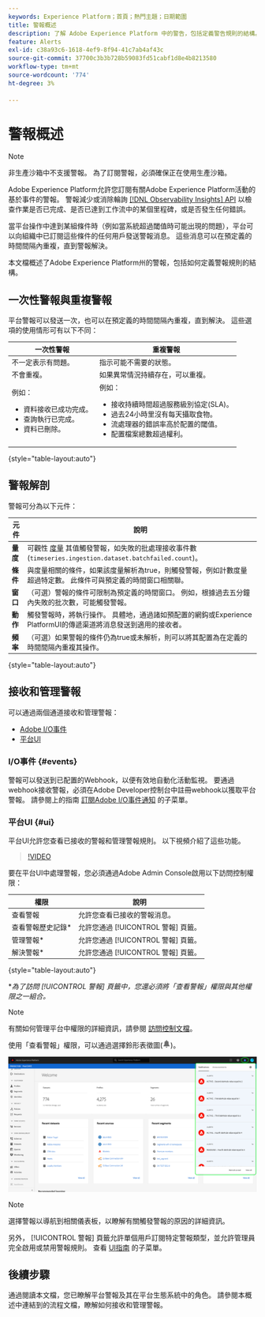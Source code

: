 ```yaml
---
keywords: Experience Platform；首頁；熱門主題；日期範圍
title: 警報概述
description: 了解 Adobe Experience Platform 中的警告，包括定義警告規則的結構。
feature: Alerts
exl-id: c38a93c6-1618-4ef9-8f94-41c7ab4af43c
source-git-commit: 37700c3b3b728b59083fd51cabf1d8e4b8213580
workflow-type: tm+mt
source-wordcount: '774'
ht-degree: 3%

---
```


# 警報概述

>[!NOTE]
>
>非生產沙箱中不支援警報。 為了訂閱警報，必須確保正在使用生產沙箱。

Adobe Experience Platform允許您訂閱有關Adobe Experience Platform活動的基於事件的警報。 警報減少或消除輪詢 [[!DNL Observability Insights] API](../api/overview.md) 以檢查作業是否已完成、是否已達到工作流中的某個里程碑，或是否發生任何錯誤。

當平台操作中達到某組條件時（例如當系統超過閾值時可能出現的問題），平台可以向組織中已訂閱這些條件的任何用戶發送警報消息。 這些消息可以在預定義的時間間隔內重複，直到警報解決。

本文檔概述了Adobe Experience Platform州的警報，包括如何定義警報規則的結構。

## 一次性警報與重複警報

平台警報可以發送一次，也可以在預定義的時間間隔內重複，直到解決。 這些選項的使用情形可有以下不同：

| 一次性警報 | 重複警報 |
| --- | --- |
| 不一定表示有問題。 | 指示可能不需要的狀態。 |
| 不會重複。 | 如果異常情況持續存在，可以重複。 |
| 例如：<ul><li>資料接收已成功完成。</li><li>查詢執行已完成。</li><li>資料已刪除。</li></ul> | 例如：<ul><li>接收持續時間超過服務級別協定(SLA)。</li><li>過去24小時里沒有每天攝取食物。</li><li>流處理器的錯誤率高於配置的閾值。</li><li>配置檔案總數超過權利。</li></ul> |

{style="table-layout:auto"}

## 警報解剖

警報可分為以下元件：

| 元件 | 說明 |
| --- | --- |
| **量度** | 可觀性 [度量](../api/metrics.md#available-metrics) 其值觸發警報，如失敗的批處理接收事件數(`timeseries.ingestion.dataset.batchfailed.count`)。 |
| **條件** | 與度量相關的條件，如果該度量解析為true，則觸發警報，例如計數度量超過特定數。 此條件可與預定義的時間窗口相關聯。 |
| **窗口** | （可選）警報的條件可限制為預定義的時間窗口。 例如，根據過去五分鐘內失敗的批次數，可能觸發警報。 |
| **動作** | 觸發警報時，將執行操作。 具體地，通過諸如預配置的網鈎或Experience PlatformUI的傳遞渠道將消息發送到適用的接收者。 |
| **頻率** | （可選）如果警報的條件仍為true或未解析，則可以將其配置為在定義的時間間隔內重複其操作。 |

{style="table-layout:auto"}

## 接收和管理警報

可以通過兩個通道接收和管理警報：

* [Adobe I/O事件](#events)
* [平台UI](#ui)

### I/O事件 {#events}

警報可以發送到已配置的Webhook，以便有效地自動化活動監視。 要通過webhook接收警報，必須在Adobe Developer控制台中註冊webhook以獲取平台警報。 請參閱上的指南 [訂閱Adobe I/O事件通知](./subscribe.md) 的子菜單。

### 平台UI {#ui}

平台UI允許您查看已接收的警報和管理警報規則。 以下視頻介紹了這些功能。

>[!VIDEO](https://video.tv.adobe.com/v/336218?quality=12&learn=on)

要在平台UI中處理警報，您必須通過Adobe Admin Console啟用以下訪問控制權限：

| 權限 | 說明 |
| --- | --- |
| 查看警報 | 允許您查看已接收的警報消息。 |
| 查看警報歷史記錄* | 允許您通過 [!UICONTROL 警報] 頁籤。 |
| 管理警報* | 允許您通過 [!UICONTROL 警報] 頁籤。 |
| 解決警報* | 允許您通過 [!UICONTROL 警報] 頁籤。 |

{style="table-layout:auto"}

**為了訪問 [!UICONTROL 警報] 頁籤中，您還必須將「查看警報」權限與其他權限之一組合。*

>[!NOTE]
>
>有關如何管理平台中權限的詳細資訊，請參閱 [訪問控制文檔](../../access-control/ui/overview.md)。

使用「查看警報」權限，可以通過選擇鈴形表徵圖(![鐘形表徵圖](../images/alerts/overview/icon.png))。

![](../images/alerts/overview/ui.png)

>[!NOTE]
>
> 選擇警報以導航到相關儀表板，以瞭解有關觸發警報的原因的詳細資訊。

另外， [!UICONTROL 警報] 頁籤允許單個用戶訂閱特定警報類型，並允許管理員完全啟用或禁用警報規則。 查看 [UI指南](./ui.md) 的子菜單。

## 後續步驟

通過閱讀本文檔，您已瞭解平台警報及其在平台生態系統中的角色。 請參閱本概述中連結到的流程文檔，瞭解如何接收和管理警報。

